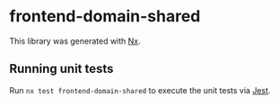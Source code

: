 # frontend-domain-shared

This library was generated with [Nx](https://nx.dev).

## Running unit tests

Run `nx test frontend-domain-shared` to execute the unit tests via [Jest](https://jestjs.io).
